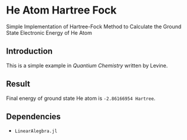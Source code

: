 # He Atom Hartree Fock

Simple Implementation of Hartree-Fock Method to Calculate the Ground State Electronic Energy of He Atom

## Introduction

This is a simple example in *Quantium Chemistry* written by Levine. 

## Result

Final energy of ground state He atom is `-2.86166954 Hartree`.

## Dependencies

- `LinearAlegbra.jl`
